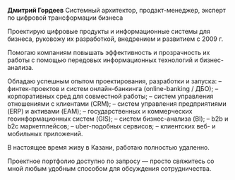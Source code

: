 **Дмитрий Гордеев**
Системный архитектор, продакт-менеджер, эксперт по цифровой трансформации бизнеса

Проектирую цифровые продукты и информационные системы для бизнеса, руковожу их разработкой, внедрением и развитием с 2009 г.

Помогаю компаниям повышать эффективность и прозрачность их работы с помощью передовых информационных технологий и бизнес-анализа.

Обладаю успешным опытом проектирования, разработки и запуска:
– финтек-проектов и систем онлайн-банкинга (online-banking / ДБО);
– корпоративных сред для совместной работы;
– систем управления отношениями с клиентами (CRM);
– систем управления предприятиями (ERP) и активами (EAM);
– государственных и коммерческих геоинформационных систем (GIS);
– систем бизнес-анализа (BI);
– b2b и b2c маркетплейсов;
– uber-подобных сервисов;
– клиентских веб- и мобильных приложений.

В настоящее время живу в Казани, работаю полностью удаленно.

Проектное портфолио доступно по запросу — просто свяжитесь со мной любым удобным способом для обсуждения сотрудничества.
